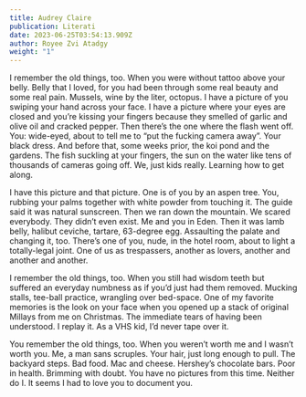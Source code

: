 ```yaml
---
title: Audrey Claire
publication: Literati
date: 2023-06-25T03:54:13.909Z
author: Royee Zvi Atadgy
weight: "1"
---
```



I remember the old things, too. When you were without tattoo above your belly. Belly that I loved, for you had been through some real beauty and some real pain. Mussels, wine by the liter, octopus. I have a picture of you swiping your hand across your face. I have a picture where your eyes are closed and you’re kissing your fingers because they smelled of garlic and olive oil and cracked pepper. Then there’s the one where the flash went off. You: wide-eyed, about to tell me to “put the fucking camera away”. Your black dress. And before that, some weeks prior, the koi pond and the gardens. The fish suckling at your fingers, the sun on the water like tens of thousands of cameras going off. We, just kids really. Learning how to get along.

I have this picture and that picture. One is of you by an aspen tree. You, rubbing your palms together with white powder from touching it. The guide said it was natural sunscreen. Then we ran down the mountain. We scared everybody. They didn’t even exist. Me and you in Eden. Then it was lamb belly, halibut ceviche, tartare, 63-degree egg. Assaulting the palate and changing it, too. There’s one of you, nude, in the hotel room, about to light a totally-legal joint. One of us as trespassers, another as lovers, another and another and another. 

I remember the old things, too. When you still had wisdom teeth but suffered an everyday numbness as if you’d just had them removed. Mucking stalls, tee-ball practice, wrangling over bed-space. One of my favorite memories is the look on your face when you opened up a stack of original Millays from me on Christmas. The immediate tears of having been understood. I replay it. As a VHS kid, I’d never tape over it.  

You remember the old things, too. When you weren’t worth me and I wasn’t worth you. Me, a man sans scruples. Your hair, just long enough to pull. The backyard steps. Bad food. Mac and cheese. Hershey’s chocolate bars. Poor in health. Brimming with doubt. You have no pictures from this time. Neither do I. It seems I had to love you to document you. 
